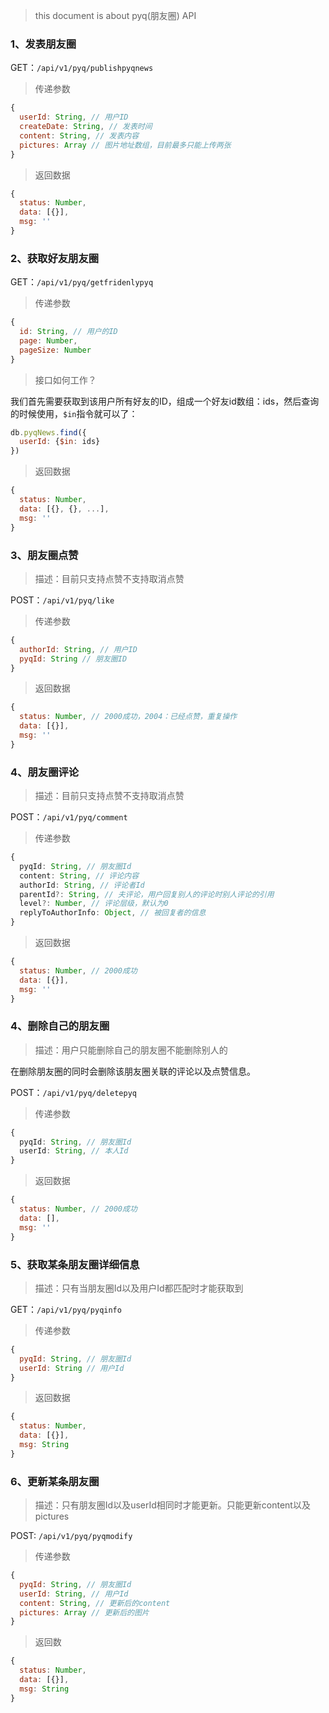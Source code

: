
> this document is about pyq(朋友圈) API

### 1、发表朋友圈

GET：`/api/v1/pyq/publishpyqnews`

> 传递参数

```JavaScript
{
  userId: String, // 用户ID
  createDate: String, // 发表时间
  content: String, // 发表内容
  pictures: Array // 图片地址数组，目前最多只能上传两张
}
```
> 返回数据
```javascript
{
  status: Number,
  data: [{}],
  msg: ''
}
```

### 2、获取好友朋友圈

GET：`/api/v1/pyq/getfridenlypyq`

> 传递参数

```JavaScript
{
  id: String, // 用户的ID
  page: Number,
  pageSize: Number
}
```

> 接口如何工作？

我们首先需要获取到该用户所有好友的ID，组成一个好友id数组：ids，然后查询的时候使用，`$in`指令就可以了：
```javascript
db.pyqNews.find({
  userId: {$in: ids}
})
```

> 返回数据
```javascript
{
  status: Number,
  data: [{}, {}, ...],
  msg: ''
}
```
### 3、朋友圈点赞

> 描述：目前只支持点赞不支持取消点赞

POST：`/api/v1/pyq/like`

> 传递参数

```JavaScript
{
  authorId: String, // 用户ID
  pyqId: String // 朋友圈ID
}
```
> 返回数据
```javascript
{
  status: Number, // 2000成功，2004：已经点赞，重复操作
  data: [{}],
  msg: ''
}
```

### 4、朋友圈评论

> 描述：目前只支持点赞不支持取消点赞

POST：`/api/v1/pyq/comment`

> 传递参数

```TypeScript
{
  pyqId: String, // 朋友圈Id
  content: String, // 评论内容
  authorId: String, // 评论者Id
  parentId?: String, // 夫评论，用户回复别人的评论时别人评论的引用
  level?: Number, // 评论层级，默认为0
  replyToAuthorInfo: Object, // 被回复者的信息
}
```
> 返回数据
```javascript
{
  status: Number, // 2000成功
  data: [{}],
  msg: ''
}
```

### 4、删除自己的朋友圈

> 描述：用户只能删除自己的朋友圈不能删除别人的

在删除朋友圈的同时会删除该朋友圈关联的评论以及点赞信息。

POST：`/api/v1/pyq/deletepyq`

> 传递参数

```TypeScript
{
  pyqId: String, // 朋友圈Id
  userId: String, // 本人Id
}
```
> 返回数据
```javascript
{
  status: Number, // 2000成功
  data: [],
  msg: ''
}
```

### 5、获取某条朋友圈详细信息

> 描述：只有当朋友圈Id以及用户Id都匹配时才能获取到

GET：`/api/v1/pyq/pyqinfo`

> 传递参数

```javascript
{
  pyqId: String, // 朋友圈Id
  userId: String // 用户Id
}
```

> 返回数据

```javascript
{
  status: Number,
  data: [{}],
  msg: String
}
```

### 6、更新某条朋友圈

> 描述：只有朋友圈Id以及userId相同时才能更新。只能更新content以及pictures
 
POST: `/api/v1/pyq/pyqmodify`

> 传递参数

```javascript
{
  pyqId: String, // 朋友圈Id
  userId: String, // 用户Id
  content: String, // 更新后的content
  pictures: Array // 更新后的图片
}
```

> 返回数
```javascript
{
  status: Number,
  data: [{}],
  msg: String
}
```
